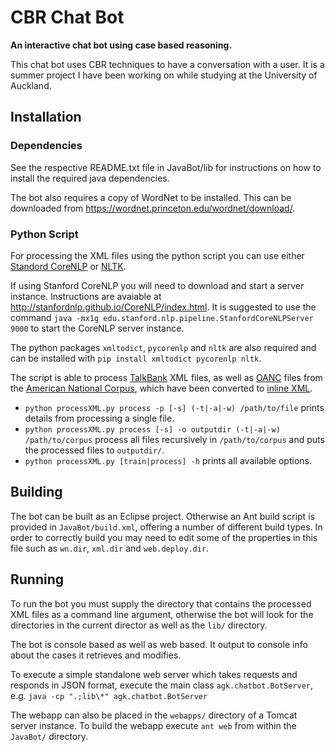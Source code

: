 # CBR Chat Bot

**An interactive chat bot using case based reasoning.**

This chat bot uses CBR techniques to have a conversation with a user.
It is a summer project I have been working on while studying at the University
of Auckland.


## Installation
### Dependencies
See the respective README.txt file in JavaBot/lib for instructions on how to
install the required java dependencies.

The bot also requires a copy of WordNet to be installed. This can be downloaded
from <https://wordnet.princeton.edu/wordnet/download/>.

### Python Script
For processing the XML files using the python script you can use either
[Standord CoreNLP](http://stanfordnlp.github.io/CoreNLP/) or
[NLTK](http://www.nltk.org/).

If using Stanford CoreNLP you will need to download and start a server instance.
Instructions are avaiable at <http://stanfordnlp.github.io/CoreNLP/index.html>.
It is suggested to use the command
`java -mx1g edu.stanford.nlp.pipeline.StanfordCoreNLPServer 9000`
to start the CoreNLP server instance.

The python packages `xmltodict`, `pycorenlp` and `nltk` are also required and can be
installed with `pip install xmltodict pycorenlp nltk`.

The script is able to process [TalkBank](http://talkbank.org/ "TalkBank") XML
files, as well as [OANC](http://www.anc.org/data/oanc/contents/) files from the
[American National Corpus](http://www.anc.org/ "ANC"), which have been converted
to [inline XML](http://www.anc.org/software/anc-tool/ "ANC Conversion Tool").

* `python processXML.py process -p [-s] (-t|-a|-w) /path/to/file` prints details
from processing a single file.
* `python processXML.py process [-s] -o outputdir (-t|-a|-w) /path/to/corpus`
process all files recursively in `/path/to/corpus` and puts the processed files
to `outputdir/`.
* `python processXML.py [train|process] -h` prints all available options.


## Building
The bot can be built as an Eclipse project. Otherwise an Ant build script is
provided in `JavaBot/build.xml`, offering a number of different build types.
In order to correctly build you may need to edit some of the properties in this
file such as `wn.dir`, `xml.dir` and `web.deploy.dir`.

## Running
To run the bot you must supply the directory that contains the processed XML
files as a command line argument, otherwise the bot will look for the
directories in the current director as well as the `lib/` directory.

The bot is console based as well as web based. It output to console info about the
cases it retrieves and modifies.

To execute a simple standalone web server which takes requests and responds in
JSON format, execute the main class `agk.chatbot.BotServer`, e.g.
`java -cp ".;lib\*" agk.chatbot.BotServer`

The webapp can also be placed in the `webapps/` directory of a Tomcat server
instance. To build the webapp execute `ant web` from within the `JavaBot/`
directory.
